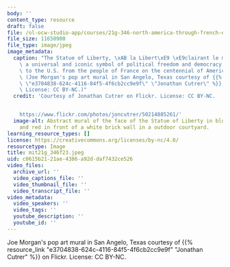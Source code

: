 ```yaml
---
body: ''
content_type: resource
draft: false
file: /ol-ocw-studio-app/courses/21g-346-north-america-through-french-eyes-fall-2023/mit21g_346f23.jpeg
file_size: 11650900
file_type: image/jpeg
image_metadata:
  caption: "The Statue of Liberty, \xAB la Libert\xE9 \xE9clairant le monde, \xBB\
    \ a universal and iconic symbol of political freedom and democracy, was a gift\
    \ to the U.S. from the people of France on the centennial of American Independence.\
    \ (Joe Morgan's pop art mural in San Angelo, Texas courtesy of {{% resource_link\
    \ \"e3704838-624c-4116-84f5-4f6cb2cc9e9f\" \"Jonathan Cutrer\" %}} on Flickr.\
    \ License: CC BY-NC.)"
  credit: 'Courtesy of Jonathan Cutrer on Flickr. License: CC BY-NC.


    https://www.flickr.com/photos/joncutrer/50214885261/'
  image-alt: Abstract mural of the face of the Statue of Liberty in blue, green, yellow,
    and red in front of a white brick wall in a outdoor courtyard.
learning_resource_types: []
license: https://creativecommons.org/licenses/by-nc/4.0/
resourcetype: Image
title: mit21g_346f23.jpeg
uid: c0615b21-21ae-4386-a92d-daf7432ce526
video_files:
  archive_url: ''
  video_captions_file: ''
  video_thumbnail_file: ''
  video_transcript_file: ''
video_metadata:
  video_speakers: ''
  video_tags: ''
  youtube_description: ''
  youtube_id: ''
---
```

Joe Morgan's pop art mural in San Angelo, Texas courtesy of {{% resource_link "e3704838-624c-4116-84f5-4f6cb2cc9e9f" "Jonathan Cutrer" %}} on Flickr. License: CC BY-NC.